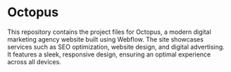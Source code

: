 # Octopus
This repository contains the project files for Octopus, a modern digital marketing agency website built using Webflow. The site showcases services such as SEO optimization, website design, and digital advertising. It features a sleek, responsive design, ensuring an optimal experience across all devices.
